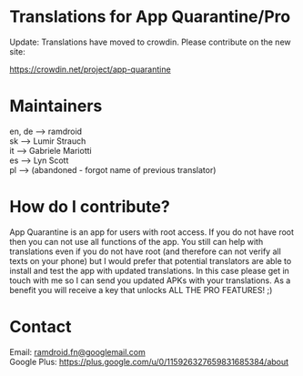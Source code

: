 Translations for App Quarantine/Pro
===================================

Update: Translations have moved to crowdin. Please contribute on the new site: 

https://crowdin.net/project/app-quarantine






Maintainers
===========

en, de --> ramdroid<br>
sk --> Lumir Strauch<br>
it --> Gabriele Mariotti<br>
es --> Lyn Scott<br>
pl --> (abandoned - forgot name of previous translator)<br>



How do I contribute?
====================

App Quarantine is an app for users with root access. If you do not have root then you can not use all functions of the app. You still can help with translations even if you do not have root (and therefore can not verify all texts on your phone) but I would prefer that potential translators are able to install and test the app with updated translations. In this case please get in touch with me so I can send you updated APKs with your translations. As a benefit you will receive a key that unlocks ALL THE PRO FEATURES! ;)


Contact 
=======

Email: ramdroid.fn@googlemail.com<br>
Google Plus: https://plus.google.com/u/0/115926327659831685384/about<br>
